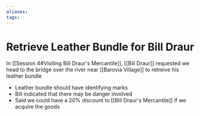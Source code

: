 ```yaml
---
aliases: 
tags: 
---
```


# Retrieve Leather Bundle for Bill Draur

In [[Session 4#Visiting Bill Draur's Mercantile]], [[Bill Draur]] requested we head to the bridge over the river near [[Barovia Village]] to retreive his leather bundle

- Leather bundle should have identifying marks
- Bill indicated that there may be danger involved
- Said we could have a 20% discount to [[Bill Draur's Mercantile]] if we acquire the goods


